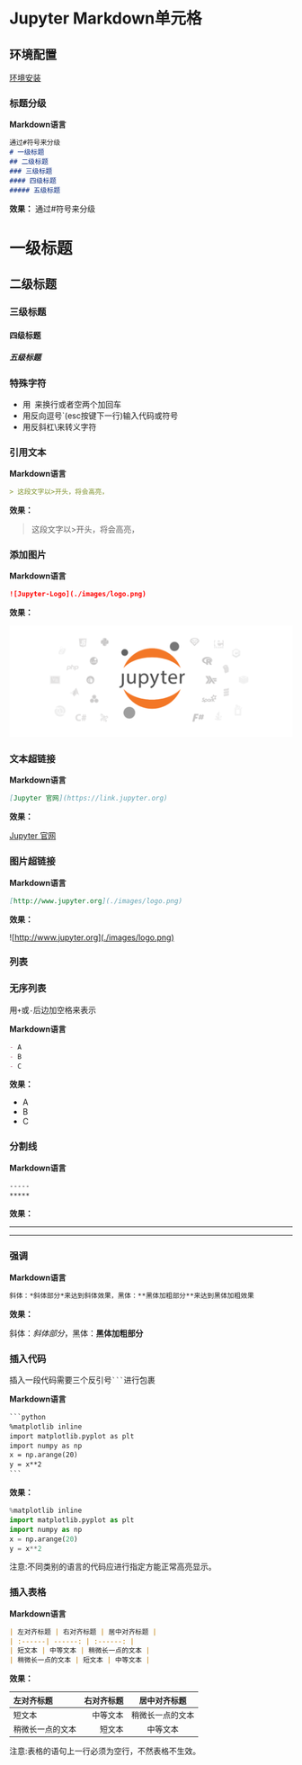 # Jupyter Markdown单元格

## 环境配置

[环境安装](./setup.html)

### 标题分级

**Markdown语言**

```markdown
通过#符号来分级
# 一级标题
## 二级标题
### 三级标题
#### 四级标题
##### 五级标题
```

**效果：**
通过#符号来分级
# 一级标题
## 二级标题
### 三级标题
#### 四级标题
##### 五级标题



### 特殊字符

- 用` `来换行或者空两个加回车
- 用反向逗号`(esc按键下一行)输入代码或符号
- 用反斜杠\来转义字符

### 引用文本

**Markdown语言**
```markdown
> 这段文字以>开头，将会高亮，
```
**效果：**
> 这段文字以>开头，将会高亮，


### 添加图片
**Markdown语言**

```markdown
![Jupyter-Logo](./images/logo.png)
```

**效果：**

![Jupyter-Logo](./images/logo.png)



### 文本超链接

**Markdown语言**

```markdown
[Jupyter 官网](https://link.jupyter.org)
```

**效果：**

[Jupyter 官网](https://link.jupyter.org)

### 图片超链接

**Markdown语言**

```markdown
[http://www.jupyter.org](./images/logo.png)
```

**效果：**

![http://www.jupyter.org](./images/logo.png)

### 列表

### 无序列表

用`+`或`-`后边加空格来表示

**Markdown语言**

```markdown
- A
- B
- C
```

**效果：**

- A
- B
- C

### 分割线

**Markdown语言**

```markdown
-----
*****
```

**效果：**

-----
*****

### 强调

**Markdown语言**

```markdown
斜体：*斜体部分*来达到斜体效果，黑体：**黑体加粗部分**来达到黑体加粗效果
```

**效果：**

斜体：*斜体部分*，黑体：**黑体加粗部分**

### 插入代码
插入一段代码需要三个反引号` ``` `进行包裹

**Markdown语言**
```markdown
​```python
%matplotlib inline 
import matplotlib.pyplot as plt 
import numpy as np 
x = np.arange(20)
y = x**2
​```
```
**效果：**

```python
%matplotlib inline 
import matplotlib.pyplot as plt 
import numpy as np 
x = np.arange(20)
y = x**2
```

注意:不同类别的语言的代码应进行指定方能正常高亮显示。

### 插入表格

**Markdown语言**

```markdown
| 左对齐标题 | 右对齐标题 | 居中对齐标题 |
| :------| ------: | :------: |
| 短文本 | 中等文本 | 稍微长一点的文本 |
| 稍微长一点的文本 | 短文本 | 中等文本 |
```
**效果：**

| 左对齐标题 | 右对齐标题 | 居中对齐标题 |
| :------| ------: | :------: |
| 短文本 | 中等文本 | 稍微长一点的文本 |
| 稍微长一点的文本 | 短文本 | 中等文本 |

注意:表格的语句上一行必须为空行，不然表格不生效。